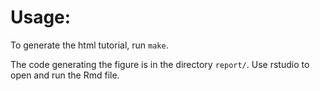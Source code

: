 # Usage:

To generate the html tutorial, run `make`.

The code generating the figure is in the directory `report/`. Use rstudio to open and run the Rmd file.
